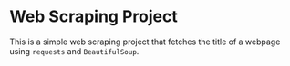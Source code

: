 # Web Scraping Project

This is a simple web scraping project that fetches the title of a webpage using `requests` and `BeautifulSoup`.